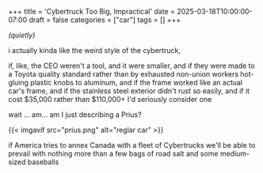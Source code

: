 +++
title = 'Cybertruck Too Big, Impractical'
date = 2025-03-18T10:00:00-07:00
draft = false
categories = ["car"]
tags = []
+++

_(quietly)_

i actually kinda like the weird style of the cybertruck,

if, like, the CEO weren't a tool, and it were smaller, and if they were made to a Toyota quality standard rather than by exhausted non-union workers hot-gluing plastic knobs to aluminum, and if the frame worked like an actual car's frame, and if the stainless steel exterior didn't rust so easily, and if it cost $35,000 rather than $110,000+ I'd seriously consider one

wait ... am... am I just describing a Prius?

{{< imgavif src="prius.png" alt="reglar car" >}}

if America tries to annex Canada with a fleet of Cybertrucks we'll be able to prevail with nothing more than a few bags of road salt and some medium-sized baseballs